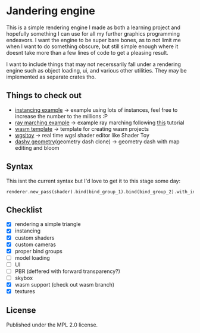 # Jandering engine

This is a simple rendering engine I made as both a learning project and hopefully something I can use for all my further graphics programming endeavors. I want the engine to be super bare bones, as to not limit me when I want to do something obscure, but still simple enough where it doesnt take more than a few lines of code to get a pleasing result.

I want to include things that may not necerssarily fall under a rendering engine such as object loading, ui, and various other utilities. They may be implemented as separate crates tho.

## Things to check out

- [instancing example](https://github.com/JanGolicnik/jandering_engine/tree/maste/examples/instancing) -> example using lots of instances, feel free to increase the number to the millions :P
- [ray marching example](https://github.com/JanGolicnik/jandering_engine/tree/maste/examples/ray_marching) -> example ray marching following [this](https://youtu.be/khblXafu7iA?si=WbOveB6sX3Wdz3dF) tutorial
- [wasm template](https://github.com/JanGolicnik/jandering_engine/tree/wasm) -> template for creating wasm projects
- [wgsltoy](https://janyg.itch.io/wgsltoy) -> real time wgsl shader editor like Shader Toy
- [dashy geometry](https://janyg.itch.io/wgsltoy)(geometry dash clone) -> geometry dash with map editing and bloom

## Syntax

This isnt the current syntax but I'd love to get it to this stage some day:

    renderer.new_pass(shader).bind(bind_group_1).bind(bind_group_2).with_instances(instances).draw(object);

## Checklist

- [x] rendering a simple triangle
- [x] instancing
- [x] custom shaders
- [x] custom cameras
- [x] proper bind groups
- [ ] model loading
- [ ] UI
- [ ] PBR (deffered with forward transparency?)
- [ ] skybox
- [x] wasm support (check out wasm branch)
- [x] textures

## License

Published under the MPL 2.0 license.

